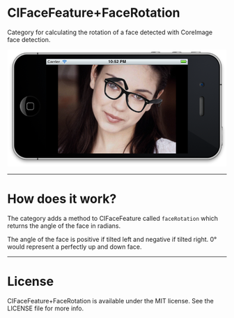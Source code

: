 CIFaceFeature+FaceRotation
==========================
Category for calculating the rotation of a face detected with CoreImage face detection.

![Screenshot](./face.png "Face")
* * *

How does it work?
=================
The category adds a method to CIFaceFeature called `faceRotation` which returns the angle of the face in radians.

The angle of the face is positive if tilted left and negative if tilted right. 0&#176; would represent a perfectly up and down face.
* * *

License
=======
CIFaceFeature+FaceRotation is available under the MIT license. See the LICENSE file for more info.
